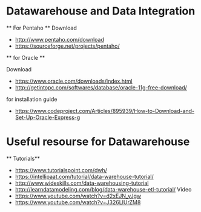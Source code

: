 # Datawarehouse and Data Integration

** For Pentaho **
Download 
* http://www.pentaho.com/download
* https://sourceforge.net/projects/pentaho/

** for Oracle **

Download

* https://www.oracle.com/downloads/index.html
* http://getintopc.com/softwares/database/oracle-11g-free-download/

for installation guide
* https://www.codeproject.com/Articles/895939/How-to-Download-and-Set-Up-Oracle-Express-g

# Useful resourse for Datawarehouse

** Tutorials**

* https://www.tutorialspoint.com/dwh/
* https://intellipaat.com/tutorial/data-warehouse-tutorial/
* http://www.wideskills.com/data-warehousing-tutorial
* http://learndatamodeling.com/blog/data-warehouse-etl-tutorial/
Video
* https://www.youtube.com/watch?v=d2xEJN_yJgw
* https://www.youtube.com/watch?v=J326LIUrZM8




